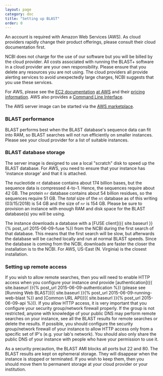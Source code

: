 ```yaml
---
layout: page
category: doc
title: "Setting up BLAST"
order: 0
---
```

An account is required with Amazon Web
Services (AWS). As cloud providers rapidly change their product offerings, please consult their cloud documentation first.

NCBI does not charge for the use of our software but you will be billed by the
cloud provider. All costs associated with running the BLAST+ software in a
cloud provider are your own responsibility. Please ensure that you delete any
resources you are not using. The cloud providers all provide alerting services
to avoid unexpectedly large charges, NCBI suggests that you use these services.

For AWS, please see the [EC2 documentation](http://docs.amazonwebservices.com/AWSEC2/latest/GettingStartedGuide/) [at AWS](http://aws.amazon.com/getting-started/) and their [pricing information](https://aws.amazon.com/ec2/pricing/). AWS also provides a [Command Line Interface](https://aws.amazon.com/cli/). 

The AWS server image can be started via the [AWS marketplace](https://aws.amazon.com/marketplace/pp/B00N44P7L6).

### BLAST performance

BLAST performs best when the BLAST database's sequence data can fit into RAM, so BLAST
searches will not run efficiently on smaller instances. Please see your cloud
provider for a list of suitable instances.

### BLAST database storage

The server image is designed to use a local "scratch" disk to speed up the
BLAST database. For AWS, you need to ensure that your instance has 'instance
storage' and that it is attached.

The nucleotide `nt` database contains about 174 billion bases, but
the sequence data is compressed 4-to-1. Hence, the sequences require about 42
GB. The protein `nr` database contains about 54 billion residues, so
the sequences require 51 GB. The *total* size of the `nt` database as of this 
writing (03/15/2018) is 54 GB and the size of `nr` is 154 GB.
Please be sure to provision an instance with enough RAM and disk space for the BLAST
database(s) you will be using.

The instance downloads a database with a [FUSE client]({{ site.baseurl }}{% post_url 2015-06-09-fuse %}) 
from the NCBI during the first search of that database. This means that the first search will be slow, 
but afterwards the database will be cached locally and run at normal BLAST speeds. 
Since the database is coming from the NCBI, downloads are faster the closer the installation
is to the NCBI. For AWS, US-East (N. Virginia) is the closest installation.

### Setting up remote access

If you wish to allow remote searches, then you will need to enable HTTP access
when you configure your instance *and* provide [authentication]({{ site.baseurl }}{% post_url 2015-06-09-authentication %})
(please see [Running Web BLAST]({{ site.baseurl }}{% post_url 2015-06-09-running-web-blast %}) and
[Common URL API]({{ site.baseurl }}{% post_url 2015-06-09-api %})). If you allow HTTP access, it is very important that you
configure your security group/network firewall properly. If the group is not restricted, anyone
with knowledge of your public DNS may perform remote searches on your instance,
see all the BLAST results for remote searches or delete the results. If
possible, you should configure the security group/network firewall of your instance to
allow HTTP access only from a specific set of IP's (e.g. your lab's network). You should
also only share the public DNS of your instance with people who have your
permission to use it.

As a security precaution, the BLAST AMI blocks all ports but 22 and 80.
The BLAST results are kept on ephemeral storage. They will disappear when the
instance is stopped or terminated. If you wish to keep them, then you should
move them to permanent storage at your cloud provider or your institution.

